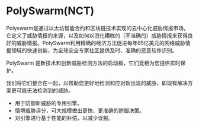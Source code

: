 # PolySwarm(NCT)

Polyswarm是通过以太坊智能合约和区块链技术实现的去中心化威胁情报市场。它定义了威胁情报的来源，以及如何以消化糟糕的（不准确的）威胁情报来获得良好的威胁情报。PolySwarm利用精确的经济方法促进每年85亿美元的网络威胁情报领域的快速创新，为全球安全专家社区提供及时、准确的恶意软件识别。

PolySwarm 是新技术和创新威胁检测方法的启动板，它们竞相为您提供实时保护。

我们将它们整合在一起，以帮助您更好地检测和应对新出现的威胁，即现有解决方案更可能无法检测到的威胁。

- 用于防御新威胁的专用引擎。
- 情境威胁评分，可大规模做出更快、更准确的防御决策。
- 对引擎进行基于性能的补偿，以减少误报。
